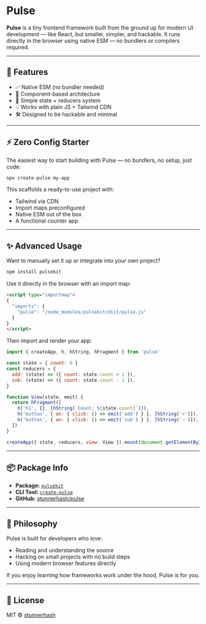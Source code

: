 # Pulse

**Pulse** is a tiny frontend framework built from the ground up for modern UI development — like React, but smaller, simpler, and hackable. It runs directly in the browser using native ESM — no bundlers or compilers required.

---

## 🚀 Features

- ✅ Native ESM (no bundler needed)
- 🎯 Component-based architecture
- 🧠 Simple state + reducers system
- 💡 Works with plain JS + Tailwind CDN
- 🛠️ Designed to be hackable and minimal

---

## ⚡️ Zero Config Starter

The easiest way to start building with Pulse — no bundlers, no setup, just code:

```bash
npx create-pulse my-app
```

This scaffolds a ready-to-use project with:

- Tailwind via CDN  
- Import maps preconfigured  
- Native ESM out of the box  
- A functional counter app

---

## ✨ Advanced Usage

Want to manually set it up or integrate into your own project?

```bash
npm install pulsekit
```

Use it directly in the browser with an import map:

```html
<script type="importmap">
{
  "imports": {
    "pulse": "/node_modules/pulsekit/dist/pulse.js"
  }
}
</script>
```

Then import and render your app:

```js
import { createApp, h, hString, hFragment } from 'pulse'

const state = { count: 0 }
const reducers = {
  add: (state) => ({ count: state.count + 1 }),
  sub: (state) => ({ count: state.count - 1 }),
}

function View(state, emit) {
  return hFragment([
    h('h1', {}, [hString(`Count: ${state.count}`)]),
    h('button', { on: { click: () => emit('add') } }, [hString('+')]),
    h('button', { on: { click: () => emit('sub') } }, [hString('−')]),
  ])
}

createApp({ state, reducers, view: View }).mount(document.getElementById('app'))
```

---

## 📦 Package Info

- **Package:** [`pulsekit`](https://www.npmjs.com/package/pulsekit)
- **CLI Tool:** [`create-pulse`](https://www.npmjs.com/package/create-pulse)
- **GitHub:** [stunnerhash/pulse](https://github.com/stunnerhash/pulse)

---

## 🧠 Philosophy

Pulse is built for developers who love:

- Reading and understanding the source
- Hacking on small projects with no build steps
- Using modern browser features directly

If you enjoy learning how frameworks work under the hood, Pulse is for you.

---

## 📄 License

MIT © [stunnerhash](https://github.com/stunnerhash)
